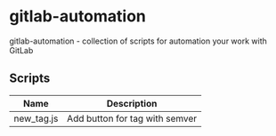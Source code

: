 # gitlab-automation

gitlab-automation - collection of scripts for automation your work with GitLab

## Scripts

| Name       | Description                    |
|------------|--------------------------------|
| new_tag.js | Add button for tag with semver |
